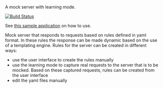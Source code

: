 A mock server with learning mode.

[![Build Status](https://travis-ci.org/kroonprins/mocker.svg?branch=master)](https://travis-ci.org/kroonprins/mocker)

See [this sample application](https://github.com/kroonprins/mocker-sample) on how to use.

Mock server that responds to requests based on rules defined in yaml format. In these rules the response can be made dynamic based on the use of a templating engine.
Rules for the server can be created in different ways:
* use the user interface to create the rules manually
* use the learning mode to capture real requests to the server that is to be mocked. Based on these captured requests, rules can be created from the user interface
* edit the yaml files manually
